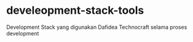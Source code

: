 # develeopment-stack-tools
Development Stack yang digunakan Dafidea Technocraft selama proses development
